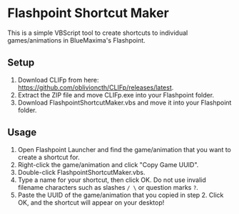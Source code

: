 # Flashpoint Shortcut Maker
This is a simple VBScript tool to create shortcuts to individual games/animations in BlueMaxima's Flashpoint.

## Setup
1. Download CLIFp from here: https://github.com/oblivioncth/CLIFp/releases/latest.
2. Extract the ZIP file and move CLIFp.exe into your Flashpoint folder.
3. Download FlashpointShortcutMaker.vbs and move it into your Flashpoint folder.

## Usage
1. Open Flashpoint Launcher and find the game/animation that you want to create a shortcut for.
2. Right-click the game/animation and click "Copy Game UUID".
3. Double-click FlashpointShortcutMaker.vbs.
4. Type a name for your shortcut, then click OK. Do not use invalid filename characters such as slashes `/ \` or question marks `?`.
5. Paste the UUID of the game/animation that you copied in step 2. Click OK, and the shortcut will appear on your desktop!
